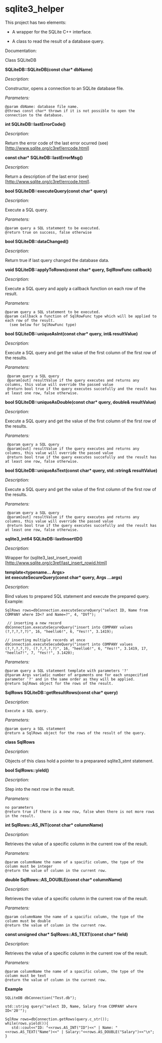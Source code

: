 # sqlite3_helper

This project has two elements:

- A wrapper for the SQLite C++ interface.

- A class to read the result of a database query.

Documentation:

Class SQLiteDB

**SQLiteDB::SQLiteDB(const char\* dbName)**

*Description:*

   Constructor, opens a connection to an SQLite database file.

*Parameters:*

	@param dbName: database file name.
	@throws const char* thrown if it is not possible to open the connection to the database.  

**int SQLiteDB::lastErrorCode()**

*Description:*

   Return the error code of the last error ocurred (see)[http://www.sqlite.org/c3ref/errcode.html]

**const char\* SQLiteDB::lastErrorMsg()**

*Description:*

   Return a description of the last error (see)[http://www.sqlite.org/c3ref/errcode.html].

**bool SQLiteDB::executeQuery(const char\* query)**

*Description:*

   Execute a SQL query.

*Parameters:*

    @param query a SQL statement to be executed.
    @return true on success, false otherwise

**bool SQLiteDB::dataChanged()**

*Description:*

   Return true if last query changed the database data.

**void SQLiteDB::applyToRows(const char\* query, SqlRowFunc callback)**

*Description:*

   Execute a SQL query and apply a callback function on each row of the result. 

*Parameters:*

    @param query a SQL statement to be executed.
    @param callback a function of SqlRowFunc type which will be applied to each row of the result.
      (see below for SqlRowFunc type)

**bool SQLiteDB::uniqueAsInt(const char\* query, int& resultValue)**

*Description:*

   Execute a SQL query and get the value of the first column of the first row of the results.

*Parameters:*

	 @param query a SQL query
	 @param[out] resultValue if the query executes and returns any columns, this value will override the passed value
	 @return bool true if the query executes succefully and the result has at least one row, false otherwise.

**bool SQLiteDB::uniqueAsDouble(const char\* query, double& resultValue)**

*Description:*

   Execute a SQL query and get the value of the first column of the first row of the results.

*Parameters:*

	 @param query a SQL query
	 @param[out] resultValue if the query executes and returns any columns, this value will override the passed value
	 @return bool true if the query executes succefully and the result has at least one row, false otherwise.

**bool SQLiteDB::uniqueAsText(const char\* query, std::string& resultValue)**

*Description:*

   Execute a SQL query and get the value of the first column of the first row of the results.

*Parameters:*

	 @param query a SQL query
	 @param[out] resultValue if the query executes and returns any columns, this value will override the passed value
	 @return bool true if the query executes succefully and the result has at least one row, false otherwise.

**sqlite3_int64 SQLiteDB::lastInsertID()**

*Description:*

   Wrapper for (sqlite3_last_insert_rowid)[http://www.sqlite.org/c3ref/last_insert_rowid.html]

**template<typename... Args>\
int executeSecureQuery(const char\* query, Args ...args)**

*Description:*

   Bind values to prepared SQL statement and execute the prepared query. 
   Example:

    SqlRows rows=dbConnection.executeSecureQuery("select ID, Name from COMPANY where ID<? and Name=?", 4, "DVf");

	 // inserting a new record
    dbConnection.executeSecureQuery("insert into COMPANY values (?,?,?,?,?)", 16, "heello6!", 6, "Yes!!", 3.1419);

    // inserting multiple records at once
    dbConnection.executeSecudeQuery("insert into COMPANY values (?,?,?,?,?), (?,?,?,?,?)", 16, "heello6!", 6, "Yes!!", 3.1419, 17, "heello7!", 7, "Yes!!", 3.1420);

*Parameters:*

    @param query a SQL statement template with parameters '?' 
    @tparam Args variadic number of arguments one for each unspecified parameter '?' and in the same order as they will be applied.
    @return SqlRows object for the rows of the result.

**SqlRows SQLiteDB::getResultRows(const char\* query)**

*Description:*

	Execute a SQL query.

*Parameters:*

    @param query a SQL statement
    @return a SqlRows object for the rows of the result of the query.

**class SqlRows**

*Description:*

   Objects of this class hold a pointer to a preparared sqlite3_stmt statement.

**bool SqlRows::yield()**

*Description:*

   Step into the next row in the result. 

*Parameters:*

    no parameters
    @return true if there is a new row, false when there is not more rows in the result.

**int SqlRows::AS_INT(const char\* columnName)**

*Description:*

   Retrieves the value of a specific column in the current row of the result.

*Parameters:*

    @param columnName the name of a spacific column, the type of the column must be integer
    @return the value of column in the current row.
   
**double SqlRows::AS_DOUBLE(const char\* columnName)**

*Description:*

   Retrieves the value of a specific column in the current row of the result.

*Parameters:*

    @param columnName the name of a spacific column, the type of the column must be double
    @return the value of column in the current row.
   

**const unsigned char\* SqlRows::AS_TEXT(const char\* field)**

*Description:*

   Retrieves the value of a specific column in the current row of the result.

*Parameters:*

    @param columnName the name of a spacific column, the type of the column must be text
    @return the value of column in the current row.
   
**Example**

    SQLiteDB dbConnection("Test.db");
	
    std::string query("select ID, Name, Salary from COMPANY where ID<'20'");

    SqlRow rows=dbConnection.getRows(query.c_str());
    while(rows.yield()){
       std::cout<<"ID: "<<rows.AS_INT("ID")<<" | Name: "<<rows.AS_TEXT("Name")<<" | Salary:"<<rows.AS_DOUBLE("Salary")<<"\n";
    }


